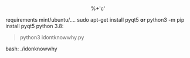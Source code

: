 <p align='center'>%+'c'</p>



requirements
mint/ubuntu/....
sudo apt-get install pyqt5 <b>or</b> python3 -m pip install pyqt5
python 3.8:
<blockquote>python3 idontknowwhy.py</blockquote> 

bash: 
./idonknowwhy


